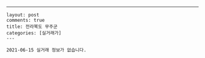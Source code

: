---
    layout: post
    comments: true
    title: 전라북도 무주군
    categories: [실거래가]
    ---

    2021-06-15 실거래 정보가 없습니다.

    